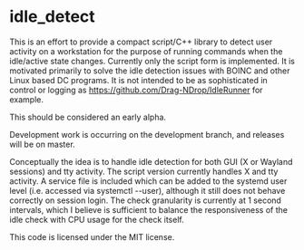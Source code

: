 # idle_detect

This is an effort to provide a compact script/C++ library to detect user activity on a workstation for the purpose of running commands when the idle/active state changes. Currently only the script form is implemented. It is motivated primarily to solve the idle detection issues with BOINC and other Linux based DC programs. It is not intended to be as sophisticated in control or logging as https://github.com/Drag-NDrop/IdleRunner for example.

This should be considered an early alpha.

Development work is occurring on the development branch, and releases will be on master.

Conceptually the idea is to handle idle detection for both GUI (X or Wayland sessions) and tty activity. The script version currently handles X and tty activity. A service file is included which can be added to the
systemd user level (i.e. accessed via systemctl --user), although it still does not behave correctly on session login. The check granularity is currently at 1 second intervals, which I believe is sufficient to balance
the responsiveness of the idle check with CPU usage for the check itself.

This code is licensed under the MIT license.
